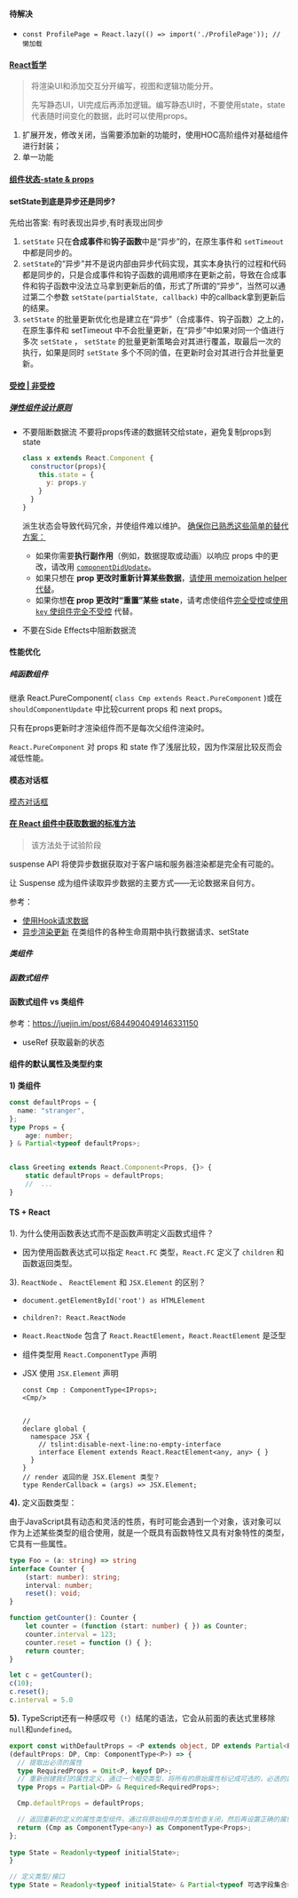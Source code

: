 #### 待解决

- `const ProfilePage = React.lazy(() => import('./ProfilePage')); // 懒加载`  



#### [React哲学](https://zh-hans.reactjs.org/docs/thinking-in-react.html)  

> 将渲染UI和添加交互分开编写，视图和逻辑功能分开。
>
> 先写静态UI，UI完成后再添加逻辑。编写静态UI时，不要使用state，state代表随时间变化的数据，此时可以使用props。

1. 扩展开发，修改关闭，当需要添加新的功能时，使用HOC高阶组件对基础组件进行封装；
2. 单一功能



#### [组件状态-state & props](https://zh-hans.reactjs.org/docs/faq-state.html#what-is-the-difference-between-state-and-props)  



#### setState到底是异步还是同步?

先给出答案: 有时表现出异步,有时表现出同步
1. `setState` 只在**合成事件**和**钩子函数**中是“异步”的，在原生事件和 `setTimeout` 中都是同步的。
2. `setState`的“异步”并不是说内部由异步代码实现，其实本身执行的过程和代码都是同步的，只是合成事件和钩子函数的调用顺序在更新之前，导致在合成事件和钩子函数中没法立马拿到更新后的值，形式了所谓的“异步”，当然可以通过第二个参数 `setState(partialState, callback)` 中的callback拿到更新后的结果。
3. `setState` 的批量更新优化也是建立在“异步”（合成事件、钩子函数）之上的，在原生事件和 setTimeout 中不会批量更新，在“异步”中如果对同一个值进行多次 `setState` ， `setState` 的批量更新策略会对其进行覆盖，取最后一次的执行，如果是同时 `setState` 多个不同的值，在更新时会对其进行合并批量更新。



#### [受控 | 非受控](https://segmentfault.com/a/1190000012458996) 



##### [弹性组件设计原则](https://overreacted.io/zh-hans/writing-resilient-components/)  

- 不要阻断数据流
  不要将props传递的数据转交给state，避免复制props到state

  ```js
  class x extends React.Component {
    constructor(props){
      this.state = {
        y: props.y
      }
    }
  }
  ```

  派生状态会导致代码冗余，并使组件难以维护。 [确保你已熟悉这些简单的替代方案：](https://zh-hans.reactjs.org/blog/2018/06/07/you-probably-dont-need-derived-state.html)  
  
  - 如果你需要**执行副作用**（例如，数据提取或动画）以响应 props 中的更改，请改用 [`componentDidUpdate`](https://zh-hans.reactjs.org/docs/react-component.html#componentdidupdate)。
  - 如果只想在 **prop 更改时重新计算某些数据**，[请使用 memoization helper 代替](https://zh-hans.reactjs.org/blog/2018/06/07/you-probably-dont-need-derived-state.html#what-about-memoization)。
  - 如果你想**在 prop 更改时“重置”某些 state**，请考虑使组件[完全受控](https://zh-hans.reactjs.org/blog/2018/06/07/you-probably-dont-need-derived-state.html#recommendation-fully-controlled-component)或[使用 `key` 使组件完全不受控](https://zh-hans.reactjs.org/blog/2018/06/07/you-probably-dont-need-derived-state.html#recommendation-fully-uncontrolled-component-with-a-key) 代替。
  
  
  
- 不要在Side Effects中阻断数据流

#### 性能优化

##### 纯函数组件

继承 React.PureComponent( `class Cmp extends React.PureComponent` )或在 `shouldComponentUpdate` 中比较current props 和 next props。

只有在props更新时才渲染组件而不是每次父组件渲染时。

`React.PureComponent` 对 props 和 state 作了浅层比较，因为作深层比较反而会减低性能。



#### 模态对话框

[模态对话框](https://www.w3.org/TR/wai-aria-practices-1.1/#dialog_modal)  

  

#### [在 React 组件中获取数据的标准方法](https://zh-hans.reactjs.org/docs/concurrent-mode-suspense.html)   

> 该方法处于试验阶段

 suspense API 将使异步数据获取对于客户端和服务器渲染都是完全有可能的。

让 Suspense 成为组件读取异步数据的主要方式——无论数据来自何方。

参考：

- [使用Hook请求数据](https://www.robinwieruch.de/react-hooks-fetch-data)  
- [异步渲染更新](https://zh-hans.reactjs.org/blog/2018/03/27/update-on-async-rendering.html#updating-state-based-on-props) 
  在类组件的各种生命周期中执行数据请求、setState

##### 类组件



##### 函数式组件



#### 函数式组件 vs 类组件

参考：https://juejin.im/post/6844904049146331150

- useRef 获取最新的状态



#### 组件的默认属性及类型约束

**1) 类组件**  

```ts
const defaultProps = {
  name: "stranger",
};
type Props = {
	age: number;
} & Partial<typeof defaultProps>;


class Greeting extends React.Component<Props, {}> {
	static defaultProps = defaultProps;
	//  ...
}
```



#### TS + React

1). 为什么使用函数表达式而不是函数声明定义函数式组件？

- 因为使用函数表达式可以指定 `React.FC` 类型，`React.FC`  定义了 `children` 和函数返回类型。



3).  `ReactNode` 、 `ReactElement` 和 `JSX.Element` 的区别？

- `document.getElementById('root') as HTMLElement` 

- `children?: React.ReactNode `  

- `React.ReactNode` 包含了 `React.ReactElement`，`React.ReactElement` 是泛型

- 组件类型用 `React.ComponentType` 声明

- JSX 使用 `JSX.Element` 声明

  ```tsx
  const Cmp : ComponentType<IProps>;
  <Cmp/>
  
  
  // 
  declare global {
    namespace JSX {
      // tslint:disable-next-line:no-empty-interface
      interface Element extends React.ReactElement<any, any> { }
    }
  }
  // render 返回的是 JSX.Element 类型？
  type RenderCallback = (args) => JSX.Element;
  ```



**4).** 定义函数类型：

​    由于JavaScript具有动态和灵活的性质，有时可能会遇到一个对象，该对象可以作为上述某些类型的组合使用，就是一个既具有函数特性又具有对象特性的类型，它具有一些属性。

```ts
type Foo = (a: string) => string
interface Counter {
    (start: number): string;
    interval: number;
    reset(): void;
}

function getCounter(): Counter {
    let counter = (function (start: number) { }) as Counter;
    counter.interval = 123;
    counter.reset = function () { };
    return counter;
}

let c = getCounter();
c(10);
c.reset();
c.interval = 5.0
```



**5).** TypeScript还有一种感叹号（`!`）结尾的语法，它会从前面的表达式里移除`null`和`undefined`。

```ts
export const withDefaultProps = <P extends object, DP extends Partial<P> = Partial<P>>
(defaultProps: DP, Cmp: ComponentType<P>) => {
  // 提取出必须的属性
  type RequiredProps = Omit<P, keyof DP>;
  // 重新创建我们的属性定义，通过一个相交类型，将所有的原始属性标记成可选的，必选的属性标记成可选的
  type Props = Partial<DP> & Required<RequiredProps>;

  Cmp.defaultProps = defaultProps;

  // 返回重新的定义的属性类型组件，通过将原始组件的类型检查关闭，然后再设置正确的属性类型
  return (Cmp as ComponentType<any>) as ComponentType<Props>;
};
        
type State = Readonly<typeof initialState>;
}

// 定义类型/接口
type State = Readonly<typeof initialState> & Partial<typeof 可选字段集合>;

```
